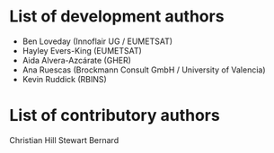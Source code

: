 # List of development authors
* Ben Loveday (Innoflair UG / EUMETSAT)
* Hayley Evers-King (EUMETSAT)
* Aida Alvera-Azcárate (GHER)
* Ana Ruescas (Brockmann Consult GmbH / University of Valencia)
* Kevin Ruddick (RBINS)

# List of contributory authors
Christian Hill
Stewart Bernard